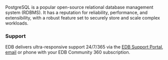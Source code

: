 PostgreSQL is a popular open-source relational database management system (RDBMS). It has a reputation for reliability, performance, and extensibility, with a robust feature set to securely store and scale complex workloads.
### Support
EDB delivers ultra-responsive support 24/7/365 via the [EDB Support Portal](https://techsupport.enterprisedb.com/customer_portal/),
[email](mailto:techsupport@enterprisedb.com) or phone with your EDB Community 360 subscription.
